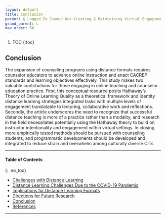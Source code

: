 ```yaml
---
layout: default
title: Conclusion 
parent: § Logged In Zoomed Out-Creating & Maintaining Virtual Engagement for Counselor Education Students  
grand_parent: L
nav_order: 50 
---
```

<style>
.dont-break-out {
  /* These are technically the same, but use both */
  overflow-wrap: break-word;
  word-wrap: break-word;

     -ms-word-break: break-all;
  /* This is the dangerous one in WebKit, as it breaks things wherever */
  word-break: break-all;
  /* Instead use this non-standard one: */
  word-break: break-word;
}

.youtube-container {
    position: relative;
    width: 100%;
    height: 0;
    padding-bottom: 56.25%;
}
.youtube-video {
    position: absolute;
    top: 0;
    left: 0;
    width: 100%;
    height: 100%;
}

</style>

<div class="dont-break-out" markdown="1">

1. TOC
{:toc}

## Conclusion
The expansion of counseling programs using distance formats requires counselor educators to advance online instruction and enact CACREP standards and learning objectives effectively. This study makes two valuable contributions for those engaging in online teaching and counselor education practice. First, this conceptual resource posits Hathaway’s Theory of Online Learning Quality as a theoretical framework and identity distance learning strategies integrated tasks with multiple levels of engagement translatable to lecturing, collaborative work and reflections. Secondly, the article underscores the need to recognize that successful distance teaching is more of a practice rather than a modality, and research in the field necessitates potentially using the Hathaway theory to build on instructor intentionality and engagement within virtual settings. In closing, more empirically tested methods should be pursued with counseling students, and programmatic developments should be developed and integrated to reduce strain and overwhelm among culturally diverse CITs.

***

#### Table of Contents
{: .no_toc}

<ul><li> <a href="/docs/L/Logged-In-Zoomed-Out-Creating-&-Maintaining-Virtual-Engagement-for-Counselor-Education-Students-1/">
Challenges with Distance Learning</a></li><li> <a href="/docs/L/Logged-In-Zoomed-Out-Creating-&-Maintaining-Virtual-Engagement-for-Counselor-Education-Students-2/">
Distance Learning Challenges Due to the COVID-19 Pandemic</a></li><li> <a href="/docs/L/Logged-In-Zoomed-Out-Creating-&-Maintaining-Virtual-Engagement-for-Counselor-Education-Students-3/">
Implications for Distance Learning Formats</a></li><li> <a href="/docs/L/Logged-In-Zoomed-Out-Creating-&-Maintaining-Virtual-Engagement-for-Counselor-Education-Students-4/">
Directions for Future Research</a></li><li> <a href="/docs/L/Logged-In-Zoomed-Out-Creating-&-Maintaining-Virtual-Engagement-for-Counselor-Education-Students-5/">
Conclusion</a></li><li> <a href="/docs/L/Logged-In-Zoomed-Out-Creating-&-Maintaining-Virtual-Engagement-for-Counselor-Education-Students-6/">
References</a></li></ul>

***

</div>
